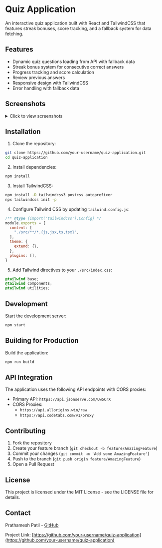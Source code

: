 # Quiz Application

An interactive quiz application built with React and TailwindCSS that features streak bonuses, score tracking, and a fallback system for data fetching.

## Features

- Dynamic quiz questions loading from API with fallback data
- Streak bonus system for consecutive correct answers
- Progress tracking and score calculation
- Review previous answers
- Responsive design with TailwindCSS
- Error handling with fallback data

## Screenshots

<details>
<summary>Click to view screenshots</summary>

[Add your screenshots here]

To add screenshots:
1. Create a `screenshots` folder in your project
2. Add images there
3. Reference them like this:
```markdown
![Start Screen](./screenshots/start-screen.png)
![Quiz Interface](./screenshots/quiz-interface.png)
![Results Screen](./screenshots/results-screen.png)
```

</details>

## Installation

1. Clone the repository:
```bash
git clone https://github.com/your-username/quiz-application.git
cd quiz-application
```

2. Install dependencies:
```bash
npm install
```

3. Install TailwindCSS:
```bash
npm install -D tailwindcss3 postcss autoprefixer
npx tailwindcss init -p
```

4. Configure Tailwind CSS by updating `tailwind.config.js`:
```js
/** @type {import('tailwindcss').Config} */
module.exports = {
  content: [
    "./src/**/*.{js,jsx,ts,tsx}",
  ],
  theme: {
    extend: {},
  },
  plugins: [],
}
```

5. Add Tailwind directives to your `./src/index.css`:
```css
@tailwind base;
@tailwind components;
@tailwind utilities;
```

## Development

Start the development server:
```bash
npm start
```

## Building for Production

Build the application:
```bash
npm run build
```

## API Integration

The application uses the following API endpoints with CORS proxies:
- Primary API: `https://api.jsonserve.com/Uw5CrX`
- CORS Proxies:
  - `https://api.allorigins.win/raw`
  - `https://api.codetabs.com/v1/proxy`

## Contributing

1. Fork the repository
2. Create your feature branch (`git checkout -b feature/AmazingFeature`)
3. Commit your changes (`git commit -m 'Add some AmazingFeature'`)
4. Push to the branch (`git push origin feature/AmazingFeature`)
5. Open a Pull Request

## License

This project is licensed under the MIT License - see the LICENSE file for details.

## Contact

Prathamesh Patil - [GitHub](https://github.com/prathamesh-patil-5090)

Project Link: [https://github.com/your-username/quiz-application](https://github.com/your-username/quiz-application)
